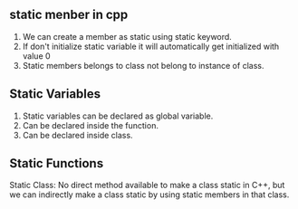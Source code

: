 ## static menber in cpp
1. We can create a member as static using static keyword.
2. If don't initialize static variable it will automatically get initialized with value 0
3. Static members belongs to class not belong to instance of class.

## Static Variables
1. Static variables can be declared as global variable.
2. Can be declared inside the function.
3. Can be declared inside class.

## Static Functions
Static Class: No direct method available to make a class static in C++, but we can indirectly make a class static by using static members in that class.

